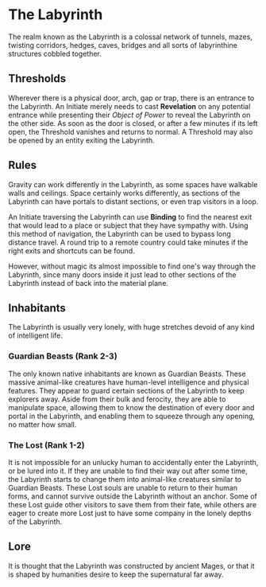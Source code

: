 # The Labyrinth

The realm known as the Labyrinth is a colossal network of tunnels, mazes, twisting corridors, hedges, caves, bridges and all sorts of labyrinthine structures cobbled together.

## Thresholds

Wherever there is a physical door, arch, gap or trap, there is an entrance to the Labyrinth.
An Initiate merely needs to cast __Revelation__ on any potential entrance while presenting their _Object of Power_ to reveal the Labyrinth on the other side.
As soon as the door is closed, or after a few minutes if its left open, the Threshold vanishes and returns to normal.
A Threshold may also be opened by an entity exiting the Labyrinth. 

## Rules

Gravity can work differently in the Labyrinth, as some spaces have walkable walls and ceilings. 
Space certainly works differently, as sections of the Labyrinth can have portals to distant sections, or even trap visitors in a loop. 

An Initiate traversing the Labyrinth can use __Binding__ to find the nearest exit that would lead to a place or subject that they have sympathy with. 
Using this method of navigation, the Labyrinth can be used to bypass long distance travel. 
A round trip to a remote country could take minutes if the right exits and shortcuts can be found. 

However, without magic its almost impossible to find one's way through the Labyrinth, since many doors inside it just lead to other sections of the Labyrinth instead of back into the material plane. 

## Inhabitants

The Labyrinth is usually very lonely, with huge stretches devoid of any kind of intelligent life. 

### Guardian Beasts (Rank 2-3)

The only known native inhabitants are known as Guardian Beasts. 
These massive animal-like creatures have human-level intelligence and physical features. 
They appear to guard certain sections of the Labyrinth to keep explorers away. 
Aside from their bulk and ferocity, they are able to manipulate space, allowing them to know the destination of every door and portal in the Labyrinth, and enabling them to squeeze through any opening, no matter how small.

### The Lost (Rank 1-2)

It is not impossible for an unlucky human to accidentally enter the Labyrinth, or be lured into it. 
If they are unable to find their way out after some time, the Labyrinth starts to change them into animal-like creatures similar to Guardian Beasts.
These Lost souls are unable to return to their human forms, and cannot survive outside the Labyrinth without an anchor. 
Some of these Lost guide other visitors to save them from their fate, while others are eager to create more Lost just to have some company in the lonely depths of the Labyrinth.


## Lore

It is thought that the Labyrinth was constructed by ancient Mages, or that it is shaped by humanities desire to keep the supernatural far away.



